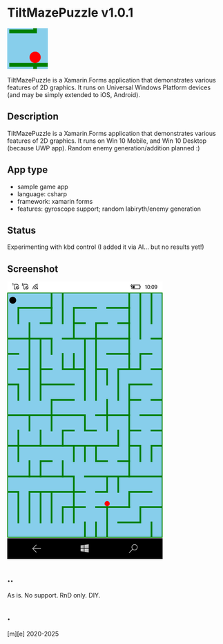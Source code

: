 # TiltMazePuzzle v1.0.1

![Logo](Images/logo.png)


TiltMazePuzzle is a Xamarin.Forms application that demonstrates various features of 2D graphics. It runs on Universal Windows Platform devices 
(and may be simply extended to iOS, Android).


## Description

TiltMazePuzzle is a Xamarin.Forms application that demonstrates various features of 2D graphics. 
It runs on Win 10 Mobile, and Win 10 Desktop (because UWP app). Random enemy generation/addition planned :)

## App type
- sample game app
- language: csharp
- framework: xamarin forms
- features: gyroscope support; random labiryth/enemy generation

## Status
Experimenting with kbd control (I added it via AI... but no results yet!)

## Screenshot
![](Images/TiltMazePuzzle.png)

## ..
As is. No support. RnD only. DIY.

## .
[m][e] 2020-2025

